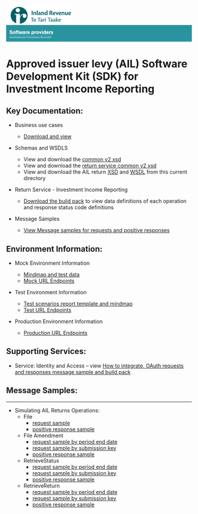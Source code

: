 ![IRD logo](../../Images/IRlogo.gif)
![Software Dev](../../Images/SoftwareDev.png)

# Approved issuer levy (AIL) Software Development Kit (SDK) for Investment Income Reporting

## Key Documentation:

- Business use cases
	- [Download and view](III%20-%20AIL%20-%20GWS%20business%20use%20cases.pdf)
	
- Schemas and WSDLS
	- View and download the [common v2 xsd](../../Schema%20-%20Common/Common.v2.xsd)
	- View and download the [return service common v2 xsd](../../Service%20-%20Return/Latest/ReturnCommon.v2.xsd)
	- View and download the AIL return [XSD](ReturnAIL.v1.xsd) and [WSDL](AILDevWsdl.wsdl) from this current directory
	
- Return Service - Investment Income Reporting
	- [Download the build pack](../Service%20-%20Return%20III/Latest/Gateway%20Services%20Build%20Pack%20-%20Return%20Service%20-%20III.pdf) to view data definitions of each operation and response status code definitions
	
- Message Samples
    - [View Message samples for requests and positive responses](#message-samples)

## Environment Information: 

- Mock Environment Information
	- [Mindmap and test data](../Test%20Details%20-%20IIR/README.md#mock-environment-information)
	- [Mock URL Endpoints](../Test%20Details%20-%20IIR/README.md#mock-environment)

- Test Environment Information
	- [Test scenarios report template and mindmap](../Test%20Details%20-%20IIR/README.md#test-environment-information)
	- [Test URL Endpoints](../Test%20Details%20-%20IIR/README.md#test-environment-information)

- Production Environment Information
	- [Production URL Endpoints](../Test%20Details%20-%20IIR/README.md#production-environment-information)

## Supporting Services:

- Service: Identity and Access – view [How to integrate, OAuth requests and responses message sample and build pack](https://github.com/InlandRevenue/Gateway_Services-Access)

## Message Samples:
-----------------

- Simulating AIL Returns Operations:
    - File
		- [request sample](sample%20messages/AILFileRequest.xml)
        - [positive response sample](sample%20messages/AILFileResponse.xml)
	- File Amendment
		- [request sample by period end date](sample%20messages/AILFileRequestUpdate_PeriodEndDate.xml)
		- [request sample by submission key](sample%20messages/AILFileRequestUpdate_SubmissionKey.xml)
        - [positive response sample](sample%20messages/AILFileResponse.xml)
    - RetrieveStatus
	    - [request sample by period end date](sample%20messages/AILRetrieveStatusRequest_PeriodEndDate.xml)
		- [request sample by submission key](sample%20messages/AILRetrieveStatusRequest_SubmissionKey.xml)
        - [positive response sample](sample%20messages/AILRetriveStatusResponse.xml)
    - RetrieveReturn
		- [request sample by period end date](sample%20messages/AILRetrieveReturnRequest_PeriodEndDate.xml)
		- [request sample by submission key](sample%20messages/AILRetrieveReturnRequest_SubmissionKey.xml)
        - [positive response sample](sample%20messages/AILRetrieveReturnResponse.xml)


